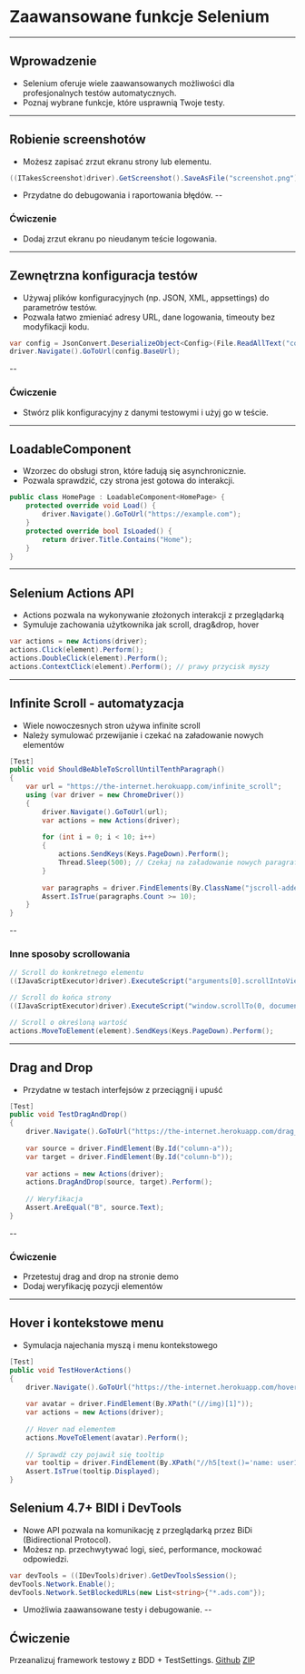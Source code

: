 # Zaawansowane funkcje Selenium
---
## Wprowadzenie
- Selenium oferuje wiele zaawansowanych możliwości dla profesjonalnych testów automatycznych.
- Poznaj wybrane funkcje, które usprawnią Twoje testy.
---
## Robienie screenshotów
- Możesz zapisać zrzut ekranu strony lub elementu.

```csharp
((ITakesScreenshot)driver).GetScreenshot().SaveAsFile("screenshot.png");
```
- Przydatne do debugowania i raportowania błędów.
--
### Ćwiczenie
- Dodaj zrzut ekranu po nieudanym teście logowania.
---
## Zewnętrzna konfiguracja testów
- Używaj plików konfiguracyjnych (np. JSON, XML, appsettings) do parametrów testów.
- Pozwala łatwo zmieniać adresy URL, dane logowania, timeouty bez modyfikacji kodu.

```csharp
var config = JsonConvert.DeserializeObject<Config>(File.ReadAllText("config.json"));
driver.Navigate().GoToUrl(config.BaseUrl);
```
--
### Ćwiczenie
- Stwórz plik konfiguracyjny z danymi testowymi i użyj go w teście.
---
## LoadableComponent
- Wzorzec do obsługi stron, które ładują się asynchronicznie.
- Pozwala sprawdzić, czy strona jest gotowa do interakcji.

```csharp
public class HomePage : LoadableComponent<HomePage> {
    protected override void Load() {
        driver.Navigate().GoToUrl("https://example.com");
    }
    protected override bool IsLoaded() {
        return driver.Title.Contains("Home");
    }
}
```
---
## Selenium Actions API
- Actions pozwala na wykonywanie złożonych interakcji z przeglądarką
- Symuluje zachowania użytkownika jak scroll, drag&drop, hover

```csharp
var actions = new Actions(driver);
actions.Click(element).Perform();
actions.DoubleClick(element).Perform();
actions.ContextClick(element).Perform(); // prawy przycisk myszy
```
---
## Infinite Scroll - automatyzacja
- Wiele nowoczesnych stron używa infinite scroll
- Należy symulować przewijanie i czekać na załadowanie nowych elementów

```csharp
[Test]
public void ShouldBeAbleToScrollUntilTenthParagraph()
{
    var url = "https://the-internet.herokuapp.com/infinite_scroll";
    using (var driver = new ChromeDriver())
    {
        driver.Navigate().GoToUrl(url);
        var actions = new Actions(driver);
        
        for (int i = 0; i < 10; i++)
        {
            actions.SendKeys(Keys.PageDown).Perform();
            Thread.Sleep(500); // Czekaj na załadowanie nowych paragrafów
        }
        
        var paragraphs = driver.FindElements(By.ClassName("jscroll-added"));
        Assert.IsTrue(paragraphs.Count >= 10);
    }
}
```
--
### Inne sposoby scrollowania
```csharp
// Scroll do konkretnego elementu
((IJavaScriptExecutor)driver).ExecuteScript("arguments[0].scrollIntoView(true);", element);

// Scroll do końca strony
((IJavaScriptExecutor)driver).ExecuteScript("window.scrollTo(0, document.body.scrollHeight);");

// Scroll o określoną wartość
actions.MoveToElement(element).SendKeys(Keys.PageDown).Perform();
```
---
## Drag and Drop
- Przydatne w testach interfejsów z przeciągnij i upuść

```csharp
[Test]
public void TestDragAndDrop()
{
    driver.Navigate().GoToUrl("https://the-internet.herokuapp.com/drag_and_drop");
    
    var source = driver.FindElement(By.Id("column-a"));
    var target = driver.FindElement(By.Id("column-b"));
    
    var actions = new Actions(driver);
    actions.DragAndDrop(source, target).Perform();
    
    // Weryfikacja
    Assert.AreEqual("B", source.Text);
}
```
--
### Ćwiczenie
- Przetestuj drag and drop na stronie demo
- Dodaj weryfikację pozycji elementów
---
## Hover i kontekstowe menu
- Symulacja najechania myszą i menu kontekstowego

```csharp
[Test]
public void TestHoverActions()
{
    driver.Navigate().GoToUrl("https://the-internet.herokuapp.com/hovers");
    
    var avatar = driver.FindElement(By.XPath("(//img)[1]"));
    var actions = new Actions(driver);
    
    // Hover nad elementem
    actions.MoveToElement(avatar).Perform();
    
    // Sprawdź czy pojawił się tooltip
    var tooltip = driver.FindElement(By.XPath("//h5[text()='name: user1']"));
    Assert.IsTrue(tooltip.Displayed);
}
```

## Selenium 4.7+ BIDI i DevTools
- Nowe API pozwala na komunikację z przeglądarką przez BiDi (Bidirectional Protocol).
- Możesz np. przechwytywać logi, sieć, performance, mockować odpowiedzi.

```csharp
var devTools = ((IDevTools)driver).GetDevToolsSession();
devTools.Network.Enable();
devTools.Network.SetBlockedURLs(new List<string>{"*.ads.com"});
```
- Umożliwia zaawansowane testy i debugowanie.
--
## Ćwiczenie
Przeanalizuj framework testowy z BDD + TestSettings.
[Github](https://github.com/misiekofski/dotNetSeleniumTestingFramework/)
[ZIP](./downloads/dotNetSeleniumTestingFramework-main.zip)
